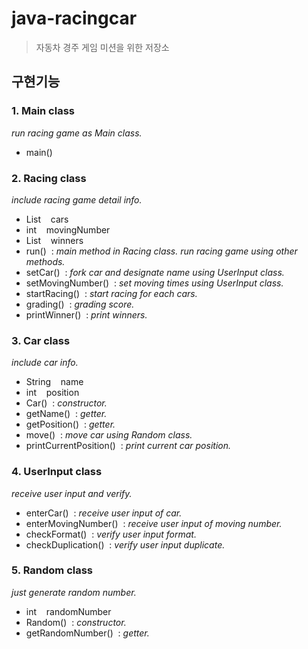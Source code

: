 # java-racingcar
> 자동차 경주 게임 미션을 위한 저장소

## 구현기능

### 1. Main class
_run racing game as Main class._
  - main()
  
### 2. Racing class
_include racing game detail info._
  - List<Car>&nbsp; &nbsp; cars
  - int&nbsp; &nbsp; movingNumber
  - List<String>&nbsp; &nbsp; winners
  - run()&nbsp; : _main method in Racing class. run racing game using other methods._
  - setCar()&nbsp; : _fork car and designate name using UserInput class._
  - setMovingNumber()&nbsp; : _set moving times using UserInput class._
  - startRacing()&nbsp; : _start racing for each cars._
  - grading()&nbsp; : _grading score._
  - printWinner()&nbsp; : _print winners._
  
### 3. Car class
_include car info._
  - String&nbsp; &nbsp; name
  - int&nbsp; &nbsp; position
  - Car()&nbsp; : _constructor._
  - getName()&nbsp; : _getter._
  - getPosition()&nbsp; : _getter._
  - move()&nbsp; : _move car using Random class._
  - printCurrentPosition()&nbsp; : _print current car position._
  
### 4. UserInput class
_receive user input and verify._
  - enterCar()&nbsp; : _receive user input of car._
  - enterMovingNumber()&nbsp; : _receive user input of moving number._
  - checkFormat()&nbsp; : _verify user input format._
  - checkDuplication()&nbsp; : _verify user input duplicate._
  
### 5. Random class
_just generate random number._
  - int&nbsp; &nbsp; randomNumber
  - Random()&nbsp; : _constructor._
  - getRandomNumber()&nbsp; : _getter._
  